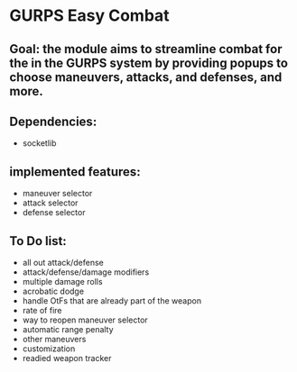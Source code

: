 # GURPS Easy Combat

## Goal: the module aims to streamline combat for the in the GURPS system by providing popups to choose maneuvers, attacks, and defenses, and more.

## Dependencies:
- socketlib

## implemented features:
- maneuver selector
- attack selector
- defense selector

## To Do list:
- all out attack/defense
- attack/defense/damage modifiers
- multiple damage rolls
- acrobatic dodge
- handle OtFs that are already part of the weapon
- rate of fire
- way to reopen maneuver selector
- automatic range penalty
- other maneuvers
- customization
- readied weapon tracker